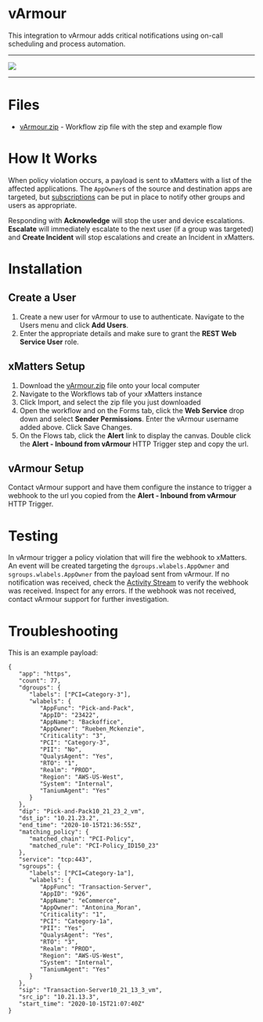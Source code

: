 # vArmour

This integration to vArmour adds critical notifications using on-call scheduling and process automation. 


---------

<kbd>
<a href="https://support.xmatters.com/hc/en-us/community/topics">
   <img src="https://github.com/xmatters/xMatters-Labs/raw/master/media/disclaimer.png">
</a>
</kbd>

---------

# Files

* [vArmour.zip](vArmour.zip) - Workflow zip file with the step and example flow

# How It Works

When policy violation occurs, a payload is sent to xMatters with a list of the affected applications. The `AppOwner`s of the source and destination apps are targeted, but [subscriptions](https://help.xmatters.com/ondemand/userguide/receivingalerts/subscriptions/sharingsubscriptions.htm) can be put in place to notify other groups and users as appropriate. 

Responding with **Acknowledge** will stop the user and device escalations. **Escalate** will immediately escalate to the next user (if a group was targeted) and **Create Incident** will stop escalations and create an Incident in xMatters.

# Installation

## Create a User

1. Create a new user for vArmour to use to authenticate. Navigate to the Users menu and click **Add Users**. 
2. Enter the appropriate details and make sure to grant the **REST Web Service User** role. 

## xMatters Setup
1. Download the [vArmour.zip](vArmour.zip) file onto your local computer
2. Navigate to the Workflows tab of your xMatters instance
3. Click Import, and select the zip file you just downloaded
4. Open the workflow and on the Forms tab, click the **Web Service** drop down and select **Sender Permissions**. Enter the vArmour username added above. Click Save Changes. 
5. On the Flows tab, click the **Alert** link to display the canvas. Double click the **Alert - Inbound from vArmour** HTTP Trigger step and copy the url.

## vArmour Setup

Contact vArmour support and have them configure the instance to trigger a webhook to the url you copied from the **Alert - Inbound from vArmour** HTTP Trigger.

# Testing

In vArmour trigger a policy violation that will fire the webhook to xMatters. An event will be created targeting the `dgroups.wlabels.AppOwner` and `sgroups.wlabels.AppOwner` from the payload sent from vArmour. If no notification was received, check the [Activity Stream](https://help.xmatters.com/ondemand/xmodwelcome/integrationbuilder/activity-stream.htm) to verify the webhook was received. Inspect for any errors. If the webhook was not received, contact vArmour support for further investigation.


# Troubleshooting


This is an example payload:

```
{
   "app": "https",
   "count": 77,
   "dgroups": {
      "labels": ["PCI=Category-3"],
      "wlabels": {
         "AppFunc": "Pick-and-Pack",
         "AppID": "23422",
         "AppName": "Backoffice",
         "AppOwner": "Rueben_Mckenzie",
         "Criticality": "3",
         "PCI": "Category-3",
         "PII": "No",
         "QualysAgent": "Yes",
         "RTO": "1",
         "Realm": "PROD",
         "Region": "AWS-US-West",
         "System": "Internal",
         "TaniumAgent": "Yes"
      }
   },
   "dip": "Pick-and-Pack10_21_23_2_vm",
   "dst_ip": "10.21.23.2",
   "end_time": "2020-10-15T21:36:55Z",
   "matching_policy": {
      "matched_chain": "PCI-Policy",
      "matched_rule": "PCI-Policy_ID150_23"
   },
   "service": "tcp:443",
   "sgroups": {
      "labels": ["PCI=Category-1a"],
      "wlabels": {
         "AppFunc": "Transaction-Server",
         "AppID": "926",
         "AppName": "eCommerce",
         "AppOwner": "Antonina_Moran",
         "Criticality": "1",
         "PCI": "Category-1a",
         "PII": "Yes",
         "QualysAgent": "Yes",
         "RTO": "3",
         "Realm": "PROD",
         "Region": "AWS-US-West",
         "System": "Internal",
         "TaniumAgent": "Yes"
      }
   },
   "sip": "Transaction-Server10_21_13_3_vm",
   "src_ip": "10.21.13.3",
   "start_time": "2020-10-15T21:07:40Z"
}
```